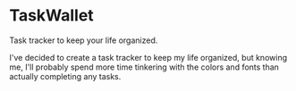 # TaskWallet
Task tracker to keep your life organized.

I've decided to create a task tracker to keep my life organized, but knowing me, I'll probably spend more time tinkering with the colors and fonts than actually completing any tasks.
